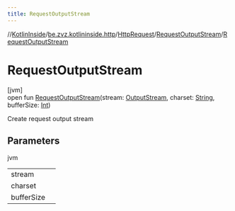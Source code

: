 ```yaml
---
title: RequestOutputStream
---
```

//[KotlinInside](../../../../index.html)/[be.zvz.kotlininside.http](../../index.html)/[HttpRequest](../index.html)/[RequestOutputStream](index.html)/[RequestOutputStream](-request-output-stream.html)



# RequestOutputStream



[jvm]\
open fun [RequestOutputStream](-request-output-stream.html)(stream: [OutputStream](https://docs.oracle.com/javase/7/docs/api/java/io/OutputStream.html), charset: [String](https://docs.oracle.com/javase/7/docs/api/java/lang/String.html), bufferSize: [Int](https://kotlinlang.org/api/latest/jvm/stdlib/kotlin/-int/index.html))



Create request output stream



## Parameters


jvm

| | |
|---|---|
| stream |  |
| charset |  |
| bufferSize |  |




